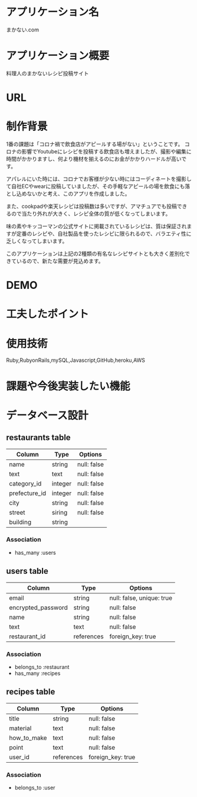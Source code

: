 # アプリケーション名
まかない.com

# アプリケーション概要
料理人のまかないレシピ投稿サイト

# URL

# 制作背景
1番の課題は「コロナ禍で飲食店がアピールする場がない」ということです。
コロナの影響でYoutubeにレシピを投稿する飲食店も増えましたが、撮影や編集に時間がかかりますし、何より機材を揃えるのにお金がかかりハードルが高いです。

アパレルにいた時には、コロナでお客様が少ない時にはコーディネートを撮影して自社ECやwearに投稿していましたが、その手軽なアピールの場を飲食にも落とし込めないかと考え、このアプリを作成しました。

また、cookpadや楽天レシピは投稿数は多いですが、アマチュアでも投稿できるので当たり外れが大きく、レシピ全体の質が低くなってしまいます。

味の素やキッコーマンの公式サイトに掲載されているレシピは、質は保証されますが定番のレシピや、自社製品を使ったレシピに限られるので、バラエティ性に乏しくなってしまいます。


このアプリケーションは上記の2種類の有名なレシピサイトとも大きく差別化できているので、新たな需要が見込めます。


# DEMO

# 工夫したポイント

# 使用技術
Ruby,RubyonRails,mySQL,Javascript,GitHub,heroku,AWS

# 課題や今後実装したい機能

# データベース設計
## restaurants table

| Column        | Type       | Options           |
|---------------|------------|-------------------|
| name          | string     | null: false       |
| text          | text       | null: false       |
| category_id   | integer    | null: false       |
| prefecture_id | integer    | null: false       |
| city          | string     | null: false       |
| street        | siring     | null: false       |
| building      | string     |                   |

### Association

- has_many :users

## users table

| Column             | Type                | Options                   |
|--------------------|---------------------|---------------------------|
| email              | string              | null: false, unique: true |
| encrypted_password | string              | null: false               |
| name               | string              | null: false               |
| text               | text                | null: false               |
| restaurant_id      | references          | foreign_key: true         |

### Association

- belongs_to :restaurant
- has_many :recipes

## recipes table

| Column             | Type          | Options           |
|--------------------|---------------|-------------------|
| title              | string        | null: false       |
| material           | text          | null: false       |
| how_to_make        | text          | null: false       |
| point              | text          | null: false       |
| user_id            | references    | foreign_key: true |

### Association

- belongs_to :user